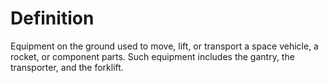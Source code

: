 # Definition

Equipment on the ground used to move, lift, or transport a space
vehicle, a rocket, or component parts. Such equipment includes the
gantry, the transporter, and the forklift.
